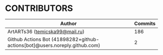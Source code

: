 CONTRIBUTORS
============

|  Author  |  Commits  |  
|  ------------  |  ------------  |  
|  ArtARTs36 (temicska99@mail.ru)  |  186  |  
|  Github Actions Bot (41898282+github-actions[bot]@users.noreply.github.com)  |  2  |  

